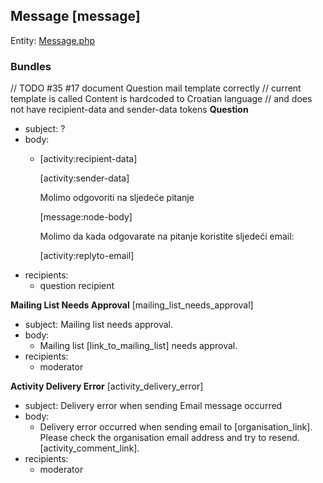 ## Message [message]

Entity: [Message.php](../../../../modules/contrib/message/src/Entity/Message.php)

### Bundles

// TODO #35 #17 document Question mail template correctly
// current template is called Content is hardcoded to Croatian language
// and does not have recipient-data and sender-data tokens
**Question**
  - subject: ?
  - body:
    - [activity:recipient-data]

      [activity:sender-data]

      Molimo odgovoriti na sljedeće pitanje

      [message:node-body]

      Molimo da kada odgovarate na pitanje koristite sljedeći email:

      [activity:replyto-email]
  - recipients:
    - question recipient

**Mailing List Needs Approval** [mailing_list_needs_approval]
  - subject: Mailing list needs approval.
  - body:
    - Mailing list [link_to_mailing_list] needs approval.
  - recipients:
    - moderator

**Activity Delivery Error** [activity_delivery_error]
  - subject: Delivery error when sending Email message occurred
  - body:
    - Delivery error occurred when sending email to [organisation_link]. Please check the organisation email address and try to resend.
      [activity_comment_link].
  - recipients:
    - moderator
